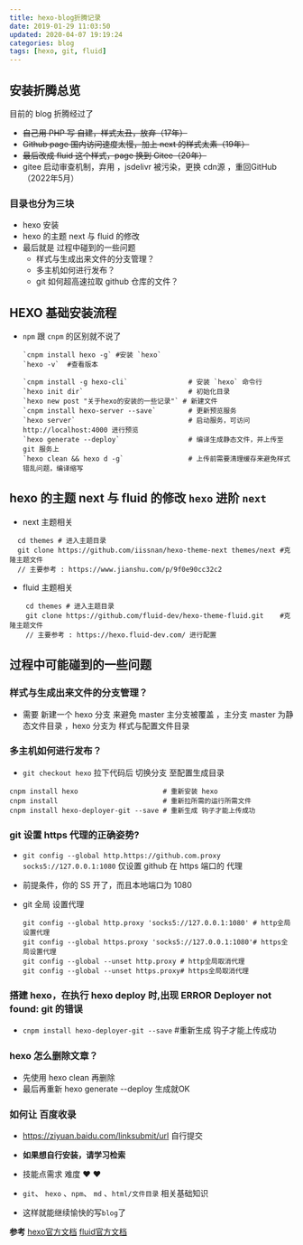 ```yaml
---
title: hexo-blog折腾记录
date: 2019-01-29 11:03:50
updated: 2020-04-07 19:19:24
categories: blog
tags: [hexo, git, fluid]
---
```


## 安装折腾总览

目前的 blog 折腾经过了

- ~~自己用 PHP 写 自建，样式太丑，放弃（17年）~~
- ~~Github page 国内访问速度太慢，加上 next 的样式太素（19年）~~
- ~~最后改成 fluid 这个样式，page 换到 Gitee（20年）~~
- gitee 启动审查机制，弃用 ，jsdelivr 被污染，更换 cdn源 ，重回GitHub（2022年5月）

### 目录也分为三块

- hexo 安装
- hexo 的主题 next 与 fluid 的修改
- 最后就是 过程中碰到的一些问题
  - 样式与生成出来文件的分支管理？
  - 多主机如何进行发布？
  - git 如何超高速拉取 github 仓库的文件？

## HEXO 基础安装流程

- `npm` 跟 `cnpm` 的区别就不说了

    ```shell
    `cnpm install hexo -g` #安装 `hexo` 
    `hexo -v`  #查看版本
    ```

    ```shell
    `cnpm install -g hexo-cli`               # 安装 `hexo` 命令行
    `hexo init dir`                          # 初始化目录
    `hexo new post "关于hexo的安装的一些记录"` # 新建文件
    `cnpm install hexo-server --save`        # 更新预览服务
    `hexo server`                            # 启动服务，可访问 http://localhost:4000 进行预览
    `hexo generate --deploy`                 # 编译生成静态文件，并上传至 git 服务上
    `hexo clean && hexo d -g`                # 上传前需要清理缓存来避免样式错乱问题，编译缩写
    ```

## hexo 的主题 next 与 fluid 的修改 `hexo`  进阶 `next`

- next 主题相关

```shell
  cd themes # 进入主题目录
  git clone https://github.com/iissnan/hexo-theme-next themes/next #克隆主题文件
  // 主要参考 : https://www.jianshu.com/p/9f0e90cc32c2
```

- fluid 主题相关

```shell
    cd themes # 进入主题目录
    git clone https://github.com/fluid-dev/hexo-theme-fluid.git    #克隆主题文件
    // 主要参考 : https://hexo.fluid-dev.com/ 进行配置
```

## 过程中可能碰到的一些问题

### 样式与生成出来文件的分支管理？

- 需要 新建一个 hexo 分支 来避免 master 主分支被覆盖 ，主分支 master 为静态文件目录 ，hexo 分支为 样式与配置文件目录

### 多主机如何进行发布？

- `git checkout hexo` 拉下代码后 切换分支  至配置生成目录

```shell
cnpm install hexo                     # 重新安装 hexo
cnpm install                          # 重新拉所需的运行所需文件
cnpm install hexo-deployer-git --save # 重新生成 钩子才能上传成功
```

### git 设置 https 代理的正确姿势?

- `git config --global http.https://github.com.proxy socks5://127.0.0.1:1080` 仅设置 github 在 https 端口的 代理
- 前提条件，你的 SS 开了，而且本地端口为 1080
- git 全局 设置代理

    ```shell
    git config --global http.proxy 'socks5://127.0.0.1:1080' # http全局设置代理
    git config --global https.proxy 'socks5://127.0.0.1:1080'# https全局设置代理
    git config --global --unset http.proxy # http全局取消代理
    git config --global --unset https.proxy# https全局取消代理
    ```

### 搭建 hexo，在执行 hexo deploy 时,出现 ERROR Deployer not found: git 的错误

- `cnpm install hexo-deployer-git --save` #重新生成 钩子才能上传成功

### hexo 怎么删除文章？

- 先使用 hexo clean 再删除
- 最后再重新 hexo generate --deploy 生成就OK

### 如何让 百度收录

- <https://ziyuan.baidu.com/linksubmit/url> 自行提交

- **如果想自行安装，请学习检索**
- 技能点需求 难度 ♥ ♥
- `git`、 `hexo` 、`npm`、 `md` 、`html/文件目录` 相关基础知识
- 这样就能继续愉快的写`blog`了

**参考**
[hexo官方文档](https://hexo.io/zh-cn/docs/)
[fluid官方文档](https://hexo.fluid-dev.com/)
